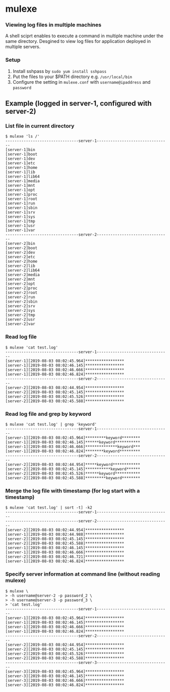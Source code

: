 # mulexe
### Viewing log files in multiple machines

A shell sciprt enables to execute a command in multiple machine under the same directory. Desgined to view log files for application deployed in multiple servers.

### Setup
1. Install sshpass by `sudo yum install sshpass`
2. Put the files to your $PATH directory e.g. `/usr/local/bin`
3. Configure the setting in `mulexe.conf` with `username@ipaddress` and `password`

## Example (logged in server-1, configured with server-2)

### List file in current directory
```
$ mulexe 'ls /'
--------------------------------server-1--------------------------------
[server-1]bin
[server-1]boot
[server-1]dev
[server-1]etc
[server-1]home
[server-1]lib
[server-1]lib64
[server-1]media
[server-1]mnt
[server-1]opt
[server-1]proc
[server-1]root
[server-1]run
[server-1]sbin
[server-1]srv
[server-1]sys
[server-1]tmp
[server-1]usr
[server-1]var
--------------------------------server-2--------------------------------
[server-2]bin
[server-2]boot
[server-2]dev
[server-2]etc
[server-2]home
[server-2]lib
[server-2]lib64
[server-2]media
[server-2]mnt
[server-2]opt
[server-2]proc
[server-2]root
[server-2]run
[server-2]sbin
[server-2]srv
[server-2]sys
[server-2]tmp
[server-2]usr
[server-2]var
```

### Read log file
```
$ mulexe 'cat test.log'
--------------------------------server-1--------------------------------
[server-1][2019-08-03 08:02:45.964]*****************
[server-1][2019-08-03 08:02:46.145]*****************
[server-1][2019-08-03 08:02:46.666]*****************
[server-1][2019-08-03 08:02:46.824]*****************
--------------------------------server-2--------------------------------
[server-2][2019-08-03 08:02:44.954]*****************
[server-2][2019-08-03 08:02:45.145]*****************
[server-2][2019-08-03 08:02:45.526]*****************
[server-2][2019-08-03 08:02:45.588]*****************
```

### Read log file and grep by keyword
```
$ mulexe 'cat test.log' | grep 'keyword'
--------------------------------server-1--------------------------------
[server-1][2019-08-03 08:02:45.964]*********keyword********
[server-1][2019-08-03 08:02:46.145]******keyword***********
[server-1][2019-08-03 08:02:46.666]**************keyword***
[server-1][2019-08-03 08:02:46.824]********keyword*********
--------------------------------server-2--------------------------------
[server-2][2019-08-03 08:02:44.954]*****keyword************
[server-2][2019-08-03 08:02:45.145]***********keyword******
[server-2][2019-08-03 08:02:45.526]******keyword***********
[server-2][2019-08-03 08:02:45.588]*********keyword********
```

### Merge the log file with timestamp (for log start with a timestamp)
```
$ mulexe 'cat test.log' | sort -t] -k2
--------------------------------server-1--------------------------------
--------------------------------server-2--------------------------------
[server-2][2019-08-03 08:02:44.954]*****************
[server-1][2019-08-03 08:02:44.988]*****************
[server-2][2019-08-03 08:02:45.145]*****************
[server-2][2019-08-03 08:02:45.588]*****************
[server-1][2019-08-03 08:02:46.145]*****************
[server-1][2019-08-03 08:02:46.666]*****************
[server-2][2019-08-03 08:02:46.721]*****************
[server-1][2019-08-03 08:02:46.824]*****************
```

### Specify server information at command line (without reading mulexe)
```
$ mulexe \ 
> -h username@server-2 -p password_2 \ 
> -h username@server-3 -p password_3 \
> 'cat test.log'
--------------------------------server-1--------------------------------
[server-1][2019-08-03 08:02:45.964]*****************
[server-1][2019-08-03 08:02:46.145]*****************
[server-1][2019-08-03 08:02:46.666]*****************
[server-1][2019-08-03 08:02:46.824]*****************
--------------------------------server-2--------------------------------
[server-2][2019-08-03 08:02:44.954]*****************
[server-2][2019-08-03 08:02:45.145]*****************
[server-2][2019-08-03 08:02:45.526]*****************
[server-2][2019-08-03 08:02:45.588]*****************
--------------------------------server-3--------------------------------
[server-3][2019-08-03 08:02:45.964]*****************
[server-3][2019-08-03 08:02:46.145]*****************
[server-3][2019-08-03 08:02:46.666]*****************
[server-3][2019-08-03 08:02:46.824]*****************
```
